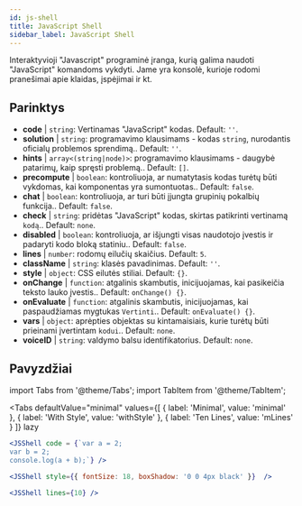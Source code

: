 ```yaml
---
id: js-shell
title: JavaScript Shell
sidebar_label: JavaScript Shell
---
```


Interaktyvioji "Javascript" programinė įranga, kurią galima naudoti "JavaScript" komandoms vykdyti. Jame yra konsolė, kurioje rodomi pranešimai apie klaidas, įspėjimai ir kt.

## Parinktys

* __code__ | `string`: Vertinamas "JavaScript" kodas. Default: `''`.
* __solution__ | `string`: programavimo klausimams - kodas `string`, nurodantis oficialų problemos sprendimą.. Default: `''`.
* __hints__ | `array<(string|node)>`: programavimo klausimams - daugybė patarimų, kaip spręsti problemą.. Default: `[]`.
* __precompute__ | `boolean`: kontroliuoja, ar numatytasis kodas turėtų būti vykdomas, kai komponentas yra sumontuotas.. Default: `false`.
* __chat__ | `boolean`: kontroliuoja, ar turi būti įjungta grupinių pokalbių funkcija.. Default: `false`.
* __check__ | `string`: pridėtas "JavaScript" kodas, skirtas patikrinti vertinamą `kodą`.. Default: `none`.
* __disabled__ | `boolean`: kontroliuoja, ar išjungti visas naudotojo įvestis ir padaryti kodo bloką statiniu.. Default: `false`.
* __lines__ | `number`: rodomų eilučių skaičius. Default: `5`.
* __className__ | `string`: klasės pavadinimas. Default: `''`.
* __style__ | `object`: CSS eilutės stiliai. Default: `{}`.
* __onChange__ | `function`: atgalinis skambutis, inicijuojamas, kai pasikeičia teksto lauko įvestis.. Default: `onChange() {}`.
* __onEvaluate__ | `function`: atgalinis skambutis, inicijuojamas, kai paspaudžiamas mygtukas `Vertinti`.. Default: `onEvaluate() {}`.
* __vars__ | `object`: aprėpties objektas su kintamaisiais, kurie turėtų būti prieinami įvertintam `kodui`.. Default: `none`.
* __voiceID__ | `string`: valdymo balsu identifikatorius. Default: `none`.


## Pavyzdžiai

import Tabs from '@theme/Tabs';
import TabItem from '@theme/TabItem';

<Tabs
    defaultValue="minimal"
    values={[
        { label: 'Minimal', value: 'minimal' },
        { label: 'With Style', value: 'withStyle' },
        { label: 'Ten Lines', value: 'mLines' }
    ]}
    lazy
>

<TabItem value="minimal">

```jsx live
<JSShell code = {`var a = 2; 
var b = 2;
console.log(a + b);`} />
```

</TabItem>

<TabItem value="withStyle">

```jsx live
<JSShell style={{ fontSize: 18, boxShadow: '0 0 4px black' }}  />
```

</TabItem>

<TabItem value="mLines">

```jsx live
<JSShell lines={10} />
```

</TabItem>

</Tabs>




